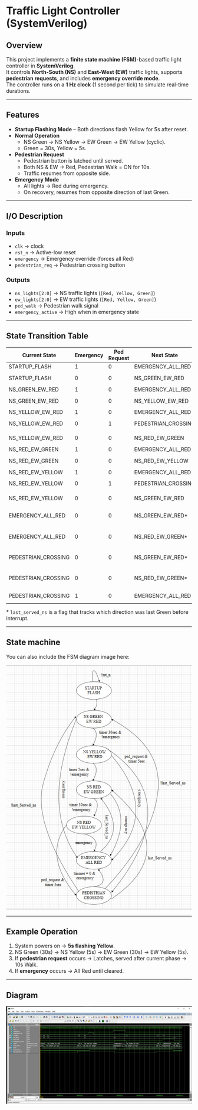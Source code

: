 #  Traffic Light Controller (SystemVerilog)

##  Overview
This project implements a **finite state machine (FSM)**-based traffic light controller in **SystemVerilog**.  
It controls **North-South (NS)** and **East-West (EW)** traffic lights, supports **pedestrian requests**, and includes **emergency override mode**.  
The controller runs on a **1 Hz clock** (1 second per tick) to simulate real-time durations.

---

##  Features
- **Startup Flashing Mode** – Both directions flash Yellow for 5s after reset.  
- **Normal Operation**  
  - NS Green → NS Yellow → EW Green → EW Yellow (cyclic).  
  - Green = 30s, Yellow = 5s.  
- **Pedestrian Request**  
  - Pedestrian button is latched until served.  
  - Both NS & EW → Red, Pedestrian Walk = ON for 10s.  
  - Traffic resumes from opposite side.  
- **Emergency Mode**  
  - All lights → Red during emergency.  
  - On recovery, resumes from opposite direction of last Green.  

---


##  I/O Description

### Inputs
- `clk` →  clock  
- `rst_n` → Active-low reset  
- `emergency` → Emergency override (forces all Red)  
- `pedestrian_req` → Pedestrian crossing button  

### Outputs
- `ns_lights[2:0]` → NS traffic lights (`[Red, Yellow, Green]`)  
- `ew_lights[2:0]` → EW traffic lights (`[Red, Yellow, Green]`)  
- `ped_walk` → Pedestrian walk signal  
- `emergency_active` → High when in emergency state  

---

##  State Transition Table

| Current State        | Emergency | Ped Request | Next State           | Output Logic                         |
|----------------------|-----------|-------------|----------------------|--------------------------------------|
| STARTUP_FLASH        | 1         | 0           | EMERGENCY_ALL_RED    | All Red                              |
| STARTUP_FLASH        | 0         | 0           | NS_GREEN_EW_RED      | NS=Green, EW=Red                     |
| NS_GREEN_EW_RED      | 1         | 0           | EMERGENCY_ALL_RED    | All Red                              |
| NS_GREEN_EW_RED      | 0         | 0           | NS_YELLOW_EW_RED     | NS=Yellow, EW=Red                    |
| NS_YELLOW_EW_RED     | 1         | 0           | EMERGENCY_ALL_RED    | All Red                              |
| NS_YELLOW_EW_RED     | 0         | 1           | PEDESTRIAN_CROSSING  | Pedestrian Walk ON                   |
| NS_YELLOW_EW_RED     | 0         | 0           | NS_RED_EW_GREEN      | NS=Red, EW=Green                     |
| NS_RED_EW_GREEN      | 1         | 0           | EMERGENCY_ALL_RED    | All Red                              |
| NS_RED_EW_GREEN      | 0         | 0           | NS_RED_EW_YELLOW     | NS=Red, EW=Yellow                    |
| NS_RED_EW_YELLOW     | 1         | 0           | EMERGENCY_ALL_RED    | All Red                              |
| NS_RED_EW_YELLOW     | 0         | 1           | PEDESTRIAN_CROSSING  | Pedestrian Walk ON                   |
| NS_RED_EW_YELLOW     | 0         | 0           | NS_GREEN_EW_RED      | NS=Green, EW=Red                     |
| EMERGENCY_ALL_RED    | 0         | 0           | NS_GREEN_EW_RED*     | If `!last_served_ns` → NS Green      |
| EMERGENCY_ALL_RED    | 0         | 0           | NS_RED_EW_GREEN*     | If `last_served_ns` → EW Green       |
| PEDESTRIAN_CROSSING  | 0         | 0           | NS_GREEN_EW_RED*     | If `!last_served_ns` → NS Green      |
| PEDESTRIAN_CROSSING  | 0         | 0           | NS_RED_EW_GREEN*     | If `last_served_ns` → EW Green       |
| PEDESTRIAN_CROSSING  | 1         | 0           | EMERGENCY_ALL_RED    | All Red `if timer =0`                               |

\* `last_served_ns` is a flag that tracks which direction was last Green before interrupt.

---
## State machine
You can also include the FSM diagram image here:  

![FSM Transition Diagram](images/fsm_traffic_light.png)

---

##  Example Operation
1. System powers on → **5s flashing Yellow**.  
2. NS Green (30s) → NS Yellow (5s) → EW Green (30s) → EW Yellow (5s).  
3. If **pedestrian request** occurs → Latches, served after current phase → 10s Walk.  
4. If **emergency** occurs → All Red until cleared.  

---

##  Diagram

![Traffic Controller FSM](images/fsm_traffic_lights_tb.png)
